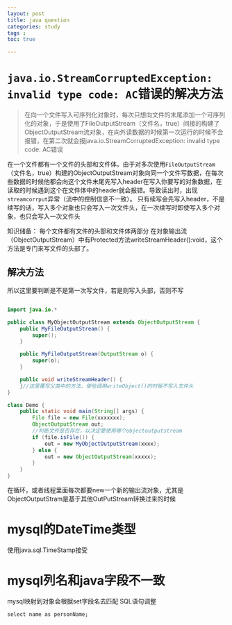 ```yaml
---
layout: post
title: java question
categories: study
tags : 
toc: true

---
```


# `java.io.StreamCorruptedException: invalid type code: AC`错误的解决方法
>在向一个文件写入可序列化对象时，每次只想向文件的末尾添加一个可序列化的对象，于是使用了FileOutputStream（文件名，true）间接的构建了ObjectOutputStream流对象，在向外读数据的时候第一次运行的时候不会报错，在第二次就会报java.io.StreamCorruptedException: invalid type code: AC错误

在一个文件都有一个文件的头部和文件体。由于对多次使用`FileOutputStream`（文件名，true）构建的ObjectOutputStream对象向同一个文件写数据，在每次些数据的时候他都会向这个文件末尾先写入header在写入你要写的对象数据，在读取的时候遇到这个在文件体中的header就会报错。导致读出时，出现`streamcorrput`异常（流中的控制信息不一致）。 
只有续写会先写入header，不是续写的话，写入多个对象也只会写入一次文件头，在一次续写时即使写入多个对象，也只会写入一次文件头

知识储备： 
每个文件都有文件的头部和文件体两部分 
在对象输出流（ObjectOutputStream）中有Protected方法writeStreamHeader():void，这个方法是专门来写文件的头部了。

## 解决方法
所以这里要判断是不是第一次写文件，若是则写入头部，否则不写
```java

import java.io.*

public class MyObjectOutputStream extends ObjectOutputStream {
    public MyFileOutputStream() {
        super();
    }

    public MyFileOutputStream(OutputStream o) {
        super(o);
    }

    public void writeStreamHeader() {
    }//这里覆写父类中的方法，使他调用writeObject()的时候不写入文件头
}

class Demo {
    public static void main(String[] args) {
        File file = new File(xxxxxxx);
        ObjectOutputStream out;
        //判断文件是否存在，以决定要使用哪个objectoutputstream
        if (file.isFile()) {
            out = new MyObjectOutputStream(xxxx);
        } else {
            out = new ObjectOutputStream(xxxxx);
        }
    }
}
```
在循环，或者线程里面每次都要new一个新的输出流对象，尤其是ObjectOutputStram是基于其他OutPutStream转换过来的时候


# mysql的DateTime类型
使用java.sql.TimeStamp接受

# mysql列名和java字段不一致
mysql映射到对象会根据set字段名去匹配
SQL语句调整

```shell
select name as personName;
```